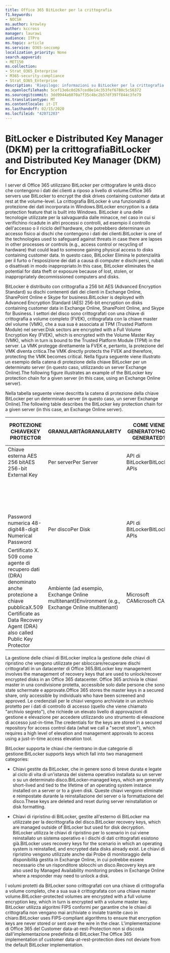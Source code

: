 ```yaml
---
title: Office 365 BitLocker per la crittografia
f1.keywords:
- NOCSH
ms.author: krowley
author: kccross
manager: laurawi
audience: ITPro
ms.topic: article
ms.service: O365-seccomp
localization_priority: None
search.appverid:
- MET150
ms.collection:
- Strat_O365_Enterprise
- M365-security-compliance
- Strat_O365_Enterprise
description: 'Riepilogo: informazioni su BitLocker per la crittografia nel cloud.'
ms.openlocfilehash: 5cef13e6c0d267ced0e14c353fef6780c5c56372
ms.sourcegitcommit: 3dd9944a6070a7f35c4bc2b57df397f844c3fe79
ms.translationtype: MT
ms.contentlocale: it-IT
ms.lasthandoff: 02/15/2020
ms.locfileid: "42071203"
---
```

# <a name="bitlocker-and-distributed-key-manager-dkm-for-encryption"></a><span data-ttu-id="33e5f-103">BitLocker e Distributed Key Manager (DKM) per la crittografia</span><span class="sxs-lookup"><span data-stu-id="33e5f-103">BitLocker and Distributed Key Manager (DKM) for Encryption</span></span>

<span data-ttu-id="33e5f-104">I server di Office 365 utilizzano BitLocker per crittografare le unità disco che contengono i dati dei clienti a riposo a livello di volume.</span><span class="sxs-lookup"><span data-stu-id="33e5f-104">Office 365 servers use BitLocker to encrypt the disk drives containing customer data at rest at the volume-level.</span></span> <span data-ttu-id="33e5f-105">La crittografia BitLocker è una funzionalità di protezione dei dati incorporata in Windows.</span><span class="sxs-lookup"><span data-stu-id="33e5f-105">BitLocker encryption is a data protection feature that is built into Windows.</span></span> <span data-ttu-id="33e5f-106">BitLocker è una delle tecnologie utilizzate per la salvaguardia dalle minacce, nel caso in cui si verifichino ricadute in altri processi o controlli, ad esempio il controllo dell'accesso o il riciclo dell'hardware, che potrebbero determinare un accesso fisico ai dischi che contengono i dati dei clienti.</span><span class="sxs-lookup"><span data-stu-id="33e5f-106">BitLocker is one of the technologies used to safeguard against threats in case there are lapses in other processes or controls (e.g., access control or recycling of hardware) that could lead to someone gaining physical access to disks containing customer data.</span></span> <span data-ttu-id="33e5f-107">In questo caso, BitLocker Elimina le potenzialità per il furto o l'esposizione dei dati a causa di computer e dischi persi, rubati o disattivati in modo inappropriato.</span><span class="sxs-lookup"><span data-stu-id="33e5f-107">In this case, BitLocker eliminates the potential for data theft or exposure because of lost, stolen, or inappropriately decommissioned computers and disks.</span></span>

<span data-ttu-id="33e5f-108">BitLocker è distribuito con crittografia a 256 bit AES (Advanced Encryption Standard) su dischi contenenti dati dei clienti in Exchange Online, SharePoint Online e Skype for business.</span><span class="sxs-lookup"><span data-stu-id="33e5f-108">BitLocker is deployed with Advanced Encryption Standard (AES) 256-bit encryption on disks containing customer data in Exchange Online, SharePoint Online, and Skype for Business.</span></span> <span data-ttu-id="33e5f-109">I settori del disco sono crittografati con una chiave di crittografia a volume completo (FVEK), crittografata con la chiave master del volume (VMK), che a sua sua è associata al TPM (Trusted Platform Module) nel server.</span><span class="sxs-lookup"><span data-stu-id="33e5f-109">Disk sectors are encrypted with a Full Volume Encryption Key (FVEK), which is encrypted with the Volume Master Key (VMK), which in turn is bound to the Trusted Platform Module (TPM) in the server.</span></span> <span data-ttu-id="33e5f-110">La VMK protegge direttamente la FVEK e, pertanto, la protezione del VMK diventa critica.</span><span class="sxs-lookup"><span data-stu-id="33e5f-110">The VMK directly protects the FVEK and therefore, protecting the VMK becomes critical.</span></span> <span data-ttu-id="33e5f-111">Nella figura seguente viene illustrato un esempio della catena di protezione della chiave BitLocker per un determinato server (in questo caso, utilizzando un server Exchange Online).</span><span class="sxs-lookup"><span data-stu-id="33e5f-111">The following figure illustrates an example of the BitLocker key protection chain for a given server (in this case, using an Exchange Online server).</span></span>

<span data-ttu-id="33e5f-112">Nella tabella seguente viene descritta la catena di protezione della chiave BitLocker per un determinato server (in questo caso, un server Exchange Online).</span><span class="sxs-lookup"><span data-stu-id="33e5f-112">The following table describes the BitLocker key protection chain for a given server (in this case, an Exchange Online server).</span></span>

| <span data-ttu-id="33e5f-113">PROTEZIONE CHIAVE</span><span class="sxs-lookup"><span data-stu-id="33e5f-113">KEY PROTECTOR</span></span> | <span data-ttu-id="33e5f-114">GRANULARITÀ</span><span class="sxs-lookup"><span data-stu-id="33e5f-114">GRANULARITY</span></span> | <span data-ttu-id="33e5f-115">COME VIENE GENERATO?</span><span class="sxs-lookup"><span data-stu-id="33e5f-115">HOW GENERATED?</span></span> | <span data-ttu-id="33e5f-116">DOVE VIENE MEMORIZZATO?</span><span class="sxs-lookup"><span data-stu-id="33e5f-116">WHERE IS IT STORED?</span></span> | <span data-ttu-id="33e5f-117">PROTEZIONE</span><span class="sxs-lookup"><span data-stu-id="33e5f-117">PROTECTION</span></span> |
|--------------------------------------------------------------------------------|-------------------------------------------------|----------------|-------------------------|--------------------------------------------------------------------------------------------------|
| <span data-ttu-id="33e5f-118">Chiave esterna AES 256 bit</span><span class="sxs-lookup"><span data-stu-id="33e5f-118">AES 256-bit External Key</span></span> | <span data-ttu-id="33e5f-119">Per server</span><span class="sxs-lookup"><span data-stu-id="33e5f-119">Per Server</span></span> | <span data-ttu-id="33e5f-120">API di BitLocker</span><span class="sxs-lookup"><span data-stu-id="33e5f-120">BitLocker APIs</span></span> | <span data-ttu-id="33e5f-121">TPM o cassaforte segreta</span><span class="sxs-lookup"><span data-stu-id="33e5f-121">TPM or Secret Safe</span></span> | <span data-ttu-id="33e5f-122">Archivio protetto/controllo di accesso</span><span class="sxs-lookup"><span data-stu-id="33e5f-122">Lockbox / Access Control</span></span> |
|  |  |  | <span data-ttu-id="33e5f-123">Registro di sistema del server cassette postali</span><span class="sxs-lookup"><span data-stu-id="33e5f-123">Mailbox Server Registry</span></span> | <span data-ttu-id="33e5f-124">TPM crittografato</span><span class="sxs-lookup"><span data-stu-id="33e5f-124">TPM encrypted</span></span> |
| <span data-ttu-id="33e5f-125">Password numerica 48-digit</span><span class="sxs-lookup"><span data-stu-id="33e5f-125">48-digit Numerical Password</span></span> | <span data-ttu-id="33e5f-126">Per disco</span><span class="sxs-lookup"><span data-stu-id="33e5f-126">Per Disk</span></span> | <span data-ttu-id="33e5f-127">API di BitLocker</span><span class="sxs-lookup"><span data-stu-id="33e5f-127">BitLocker APIs</span></span> | <span data-ttu-id="33e5f-128">Active Directory</span><span class="sxs-lookup"><span data-stu-id="33e5f-128">Active Directory</span></span> | <span data-ttu-id="33e5f-129">Archivio protetto/controllo di accesso</span><span class="sxs-lookup"><span data-stu-id="33e5f-129">Lockbox / Access Control</span></span> |
| <span data-ttu-id="33e5f-130">Certificato X. 509 come agente di recupero dati (DRA) denominato anche protezione a chiave pubblica</span><span class="sxs-lookup"><span data-stu-id="33e5f-130">X.509 Certificate as Data Recovery Agent (DRA) also called Public Key Protector</span></span> | <span data-ttu-id="33e5f-131">Ambiente (ad esempio, Exchange Online multitenant)</span><span class="sxs-lookup"><span data-stu-id="33e5f-131">Environment (e.g., Exchange Online multitenant)</span></span> | <span data-ttu-id="33e5f-132">Microsoft CA</span><span class="sxs-lookup"><span data-stu-id="33e5f-132">Microsoft CA</span></span> | <span data-ttu-id="33e5f-133">Sistema di compilazione</span><span class="sxs-lookup"><span data-stu-id="33e5f-133">Build System</span></span> | <span data-ttu-id="33e5f-134">Nessun utente ha la password completa per la chiave privata.</span><span class="sxs-lookup"><span data-stu-id="33e5f-134">No one user has the full password to the private key.</span></span> <span data-ttu-id="33e5f-135">La password è sotto protezione fisica.</span><span class="sxs-lookup"><span data-stu-id="33e5f-135">The password is under physical protection.</span></span> |


<span data-ttu-id="33e5f-136">La gestione delle chiavi di BitLocker implica la gestione delle chiavi di ripristino che vengono utilizzate per sbloccare/recuperare dischi crittografati in un datacenter di Office 365.</span><span class="sxs-lookup"><span data-stu-id="33e5f-136">BitLocker key management involves the management of recovery keys that are used to unlock/recover encrypted disks in an Office 365 datacenter.</span></span> <span data-ttu-id="33e5f-137">Office 365 archivia le chiavi master in una condivisione protetta, accessibile solo dalle persone che sono state schermate e approvate.</span><span class="sxs-lookup"><span data-stu-id="33e5f-137">Office 365 stores the master keys in a secured share, only accessible by individuals who have been screened and approved.</span></span> <span data-ttu-id="33e5f-138">Le credenziali per le chiavi vengono archiviate in un archivio protetto per i dati di controllo di accesso (quello che viene chiamato "archivio segreto"), che richiede un elevato livello di approvazioni di gestione e elevazione per accedere utilizzando uno strumento di elevazione di accesso just-in-time.</span><span class="sxs-lookup"><span data-stu-id="33e5f-138">The credentials for the keys are stored in a secured repository for access control data (what we call a "secret store"), which requires a high level of elevation and management approvals to access using a just-in-time access elevation tool.</span></span>

<span data-ttu-id="33e5f-139">BitLocker supporta le chiavi che rientrano in due categorie di gestione:</span><span class="sxs-lookup"><span data-stu-id="33e5f-139">BitLocker supports keys which fall into two management categories:</span></span>

- <span data-ttu-id="33e5f-140">Chiavi gestite da BitLocker, che in genere sono di breve durata e legate al ciclo di vita di un'istanza del sistema operativo installata su un server o su un determinato disco.</span><span class="sxs-lookup"><span data-stu-id="33e5f-140">BitLocker-managed keys, which are generally short-lived and tied to the lifetime of an operating system instance installed on a server or to a given disk.</span></span> <span data-ttu-id="33e5f-141">Queste chiavi vengono eliminate e reimpostate durante la reinstallazione del server o la formattazione del disco.</span><span class="sxs-lookup"><span data-stu-id="33e5f-141">These keys are deleted and reset during server reinstallation or disk formatting.</span></span>

- <span data-ttu-id="33e5f-142">Chiavi di ripristino di BitLocker, gestite all'esterno di BitLocker ma utilizzate per la decrittografia del disco.</span><span class="sxs-lookup"><span data-stu-id="33e5f-142">BitLocker recovery keys, which are managed outside of BitLocker but used for disk decryption.</span></span> <span data-ttu-id="33e5f-143">BitLocker utilizza le chiavi di ripristino per lo scenario in cui viene reinstallato un sistema operativo e i dischi di dati crittografati esistono già.</span><span class="sxs-lookup"><span data-stu-id="33e5f-143">BitLocker uses recovery keys for the scenario in which an operating system is reinstalled, and encrypted data disks already exist.</span></span> <span data-ttu-id="33e5f-144">Le chiavi di ripristino vengono utilizzate anche dai Probe di monitoraggio della disponibilità gestita in Exchange Online, in cui potrebbe essere necessario che un risponditore sblocchi un disco.</span><span class="sxs-lookup"><span data-stu-id="33e5f-144">Recovery keys are also used by Managed Availability monitoring probes in Exchange Online where a responder may need to unlock a disk.</span></span>

<span data-ttu-id="33e5f-145">I volumi protetti da BitLocker sono crittografati con una chiave di crittografia a volume completo, che a sua sua è crittografata con una chiave master volume.</span><span class="sxs-lookup"><span data-stu-id="33e5f-145">BitLocker-protected volumes are encrypted with a full volume encryption key, which in turn is encrypted with a volume master key.</span></span> <span data-ttu-id="33e5f-146">BitLocker utilizza algoritmi FIPS conformi per garantire che le chiavi di crittografia non vengano mai archiviate o inviate tramite cavo in chiaro.</span><span class="sxs-lookup"><span data-stu-id="33e5f-146">BitLocker uses FIPS-compliant algorithms to ensure that encryption keys are never stored or sent over the wire in the clear.</span></span> <span data-ttu-id="33e5f-147">L'implementazione di Office 365 del Customer data-at-rest-Protection non si discosta dall'implementazione predefinita di BitLocker.</span><span class="sxs-lookup"><span data-stu-id="33e5f-147">The Office 365 implementation of customer data-at-rest-protection does not deviate from the default BitLocker implementation.</span></span>
